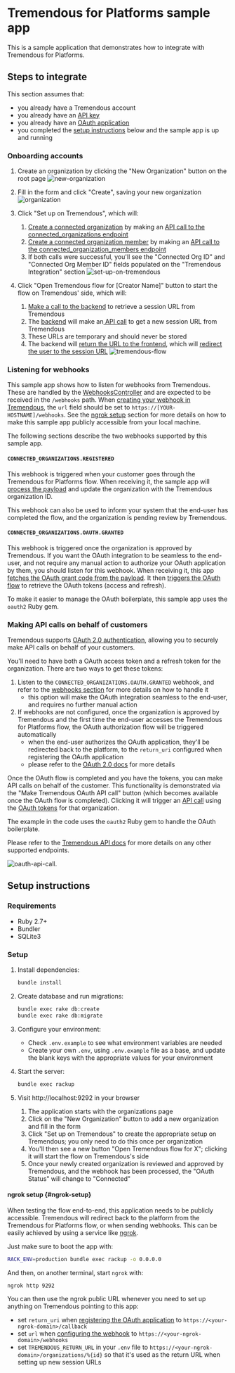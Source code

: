 # Tremendous for Platforms sample app

This is a sample application that demonstrates how to integrate with Tremendous for Platforms.

## Steps to integrate

This section assumes that:
- you already have a Tremendous account
- you already have an [API key](https://developers.tremendous.com/docs/api-key)
- you already have an [OAuth application](https://developers.tremendous.com/docs/oauth-20#step-1-register-a-developer-app)
- you completed the [setup instructions](#setup) below and the sample app is up and running

### Onboarding accounts

1. Create an organization by clicking the "New Organization" button on the root page
   ![new-organization](docs/images/new-organization.png)

2. Fill in the form and click "Create", saving your new organization
   ![organization](docs/images/organization.png)

3. Click "Set up on Tremendous", which will:
   1. [Create a connected organization](https://github.com/tremendous-rewards/tremendous-for-platforms-sample-app/blob/acf796c145a8eec2f3f538735f4e674cc9b17bba/controllers/organizations_controller.rb#L41-L47) by making an [API call to the connected_organizations endpoint](https://github.com/tremendous-rewards/tremendous-for-platforms-sample-app/blob/acf796c145a8eec2f3f538735f4e674cc9b17bba/services/tremendous_api_service.rb#L8-L16)
   2. [Create a connected organization member](https://github.com/tremendous-rewards/tremendous-for-platforms-sample-app/blob/acf796c145a8eec2f3f538735f4e674cc9b17bba/controllers/organizations_controller.rb#L49-L59) by making an [API call to the connected_organization_members endpoint](https://github.com/tremendous-rewards/tremendous-for-platforms-sample-app/blob/acf796c145a8eec2f3f538735f4e674cc9b17bba/services/tremendous_api_service.rb#L18-L34)
   3. If both calls were successful, you'll see the "Connected Org ID" and "Connected Org Member ID" fields populated on the "Tremendous Integration" section
   ![set-up-on-tremendous](docs/images/set-up-organization.png)

4. Click "Open Tremendous flow for [Creator Name]" button to start the flow on Tremendous' side, which will:
   1. [Make a call to the backend](https://github.com/tremendous-rewards/tremendous-for-platforms-sample-app/blob/acf796c145a8eec2f3f538735f4e674cc9b17bba/views/organizations/show.erb#L50) to retrieve a session URL from Tremendous
   2. The [backend](https://github.com/tremendous-rewards/tremendous-for-platforms-sample-app/blob/acf796c145a8eec2f3f538735f4e674cc9b17bba/controllers/organizations_controller.rb#L74-L79) will make an[ API call](https://github.com/tremendous-rewards/tremendous-for-platforms-sample-app/blob/acf796c145a8eec2f3f538735f4e674cc9b17bba/services/tremendous_api_service.rb#L36-L46) to get a new session URL from Tremendous
   3. These URLs are temporary and should never be stored
   4. The backend will [return the URL to the frontend](https://github.com/tremendous-rewards/tremendous-for-platforms-sample-app/blob/acf796c145a8eec2f3f538735f4e674cc9b17bba/controllers/organizations_controller.rb#L81), which will [redirect the user to the session URL](https://github.com/tremendous-rewards/tremendous-for-platforms-sample-app/blob/acf796c145a8eec2f3f538735f4e674cc9b17bba/views/organizations/show.erb#L70-L90)
   ![tremendous-flow](docs/images/tremendous-flow.png)

### Listening for webhooks

This sample app shows how to listen for webhooks from Tremendous. These are handled by the [WebhooksController](https://github.com/tremendous-rewards/tremendous-for-platforms-sample-app/blob/main/controllers/webhooks_controller.rb) and are expected to be received in the `/webhooks` path.
When [creating your webhook in Tremendous](https://developers.tremendous.com/reference/create-webhook), the `url` field should be set to `https://[YOUR-HOSTNAME]/webhooks`.
See the [ngrok setup](#ngrok-setup) section for more details on how to make this sample app publicly accessible from your local machine.

The following sections describe the two webhooks supported by this sample app.

#### `CONNECTED_ORGANIZATIONS.REGISTERED`

This webhook is triggered when your customer goes through the Tremendous for Platforms flow.
When receiving it, the sample app will [process the payload](https://github.com/tremendous-rewards/tremendous-for-platforms-sample-app/blob/acf796c145a8eec2f3f538735f4e674cc9b17bba/controllers/webhooks_controller.rb#L20-L22) and update the organization with the Tremendous organization ID.

This webhook can also be used to inform your system that the end-user has completed the flow, and the organization is pending review by Tremendous.

#### `CONNECTED_ORGANIZATIONS.OAUTH.GRANTED`

This webhook is triggered once the organization is approved by Tremendous.
If you want the OAuth integration to be seamless to the end-user, and not require any manual action to authorize your OAuth application by them, you should listen for this webhook.
When receiving it, this app [fetches the OAuth grant code from the payload](https://github.com/tremendous-rewards/tremendous-for-platforms-sample-app/blob/acf796c145a8eec2f3f538735f4e674cc9b17bba/controllers/webhooks_controller.rb#L24-L27). It then [triggers the OAuth flow](https://github.com/tremendous-rewards/tremendous-for-platforms-sample-app/blob/acf796c145a8eec2f3f538735f4e674cc9b17bba/services/tremendous_oauth_api_service.rb#L11-L17) to retrieve the OAuth tokens (access and refresh).

To make it easier to manage the OAuth boilerplate, this sample app uses the `oauth2` Ruby gem.

### Making API calls on behalf of customers

Tremendous supports [OAuth 2.0 authentication](https://developers.tremendous.com/docs/oauth-20), allowing you to securely make API calls on behalf of your customers.

You'll need to have both a OAuth access token and a refresh token for the organization. There are two ways to get these tokens:

1. Listen to the `CONNECTED_ORGANIZATIONS.OAUTH.GRANTED` webhook, and refer to the [webhooks section](#listening-for-webhooks) for more details on how to handle it
   - this option will make the OAuth integration seamless to the end-user, and requires no further manual action
2. If webhooks are not configured, once the organization is approved by Tremendous and the first time the end-user accesses the Tremendous for Platforms flow, the OAuth authorization flow will be triggered automatically
   - when the end-user authorizes the OAuth application, they'll be redirected back to the platform, to the `return_uri` configured when registering the OAuth application
   - please refer to the [OAuth 2.0 docs](https://developers.tremendous.com/docs/oauth-20#step-3-create-an-oauth-authorization-request) for more details

Once the OAuth flow is completed and you have the tokens, you can make API calls on behalf of the customer. This functionality is demonstrated via the "Make Tremendous OAuth API call" button (which becomes available once the OAuth flow is completed).
Clicking it will trigger an [API call](https://github.com/tremendous-rewards/tremendous-for-platforms-sample-app/blob/acf796c145a8eec2f3f538735f4e674cc9b17bba/services/tremendous_oauth_api_service.rb#L19-L23) using the [OAuth tokens](https://github.com/tremendous-rewards/tremendous-for-platforms-sample-app/blob/acf796c145a8eec2f3f538735f4e674cc9b17bba/services/tremendous_oauth_api_service.rb#L65-L72) for that organization.

The example in the code uses the `oauth2` Ruby gem to handle the OAuth boilerplate.

Please refer to the [Tremendous API docs](https://developers.tremendous.com/reference/create-order) for more details on any other supported endpoints.

![oauth-api-call](docs/images/oauth-api-call.png).

## Setup instructions

### Requirements

- Ruby 2.7+
- Bundler
- SQLite3

### Setup

1. Install dependencies:
   ```bash
   bundle install
   ```

2. Create database and run migrations:
   ```bash
   bundle exec rake db:create
   bundle exec rake db:migrate
   ```

3. Configure your environment:
   - Check `.env.example` to see what environment variables are needed
   - Create your own `.env`, using `.env.example` file as a base, and update the blank keys with the appropriate values for your environment

4. Start the server:
   ```bash
   bundle exec rackup
   ```

5. Visit http://localhost:9292 in your browser
   1. The application starts with the organizations page
   2. Click on the "New Organization" button to add a new organization and fill in the form
   3. Click "Set up on Tremendous" to create the appropriate setup on Tremendous; you only need to do this once per organization
   4. You'll then see a new button "Open Tremendous flow for X"; clicking it will start the flow on Tremendous's side
   5. Once your newly created organization is reviewed and approved by Tremendous, and the webhook has
   been processed, the "OAuth Status" will change to "Connected"

#### ngrok setup {#ngrok-setup}

When testing the flow end-to-end, this application needs to be publicly accessible. Tremendous will
redirect back to the platform from the Tremendous for Platforms flow, or when sending webhooks.
This can be easily achieved by using a service like [ngrok](https://ngrok.com/).

Just make sure to boot the app with:
```bash
RACK_ENV=production bundle exec rackup -o 0.0.0.0
```

And then, on another terminal, start `ngrok` with:
```bash
ngrok http 9292
```

You can then use the ngrok public URL whenever you need to set up anything on Tremendous pointing to this app:
- set `return_uri` when [registering the OAuth application](https://developers.tremendous.com/docs/oauth-20#step-1-register-a-developer-app) to `https://<your-ngrok-domain>/callback`
- set `url` when [configuring the webhook](https://developers.tremendous.com/reference/create-webhook) to `https://<your-ngrok-domain>/webhooks`
- set `TREMENDOUS_RETURN_URL` in your `.env` file to `https://<your-ngrok-domain>/organizations/%{id}` so that it's used as the return URL when setting up new session URLs
